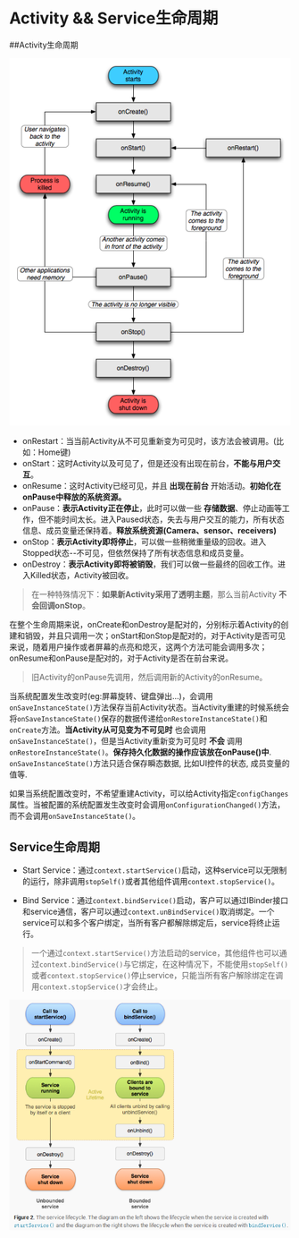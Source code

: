 # Activity && Service生命周期

##Activity生命周期

![](activity_life.png)

  - onRestart：当当前Activity从不可见重新变为可见时，该方法会被调用。(比如：Home键)
  - onStart：这时Activity以及可见了，但是还没有出现在前台，**不能与用户交互**。
  - onResume：这时Activity已经可见，并且 **出现在前台** 开始活动。**初始化在onPause中释放的系统资源。**
  - onPause：**表示Activity正在停止**，此时可以做一些 **存储数据**、停止动画等工作，但不能时间太长。进入Paused状态，失去与用户交互的能力，所有状态信息、成员变量还保持着。**释放系统资源(Camera、sensor、receivers)**
  - onStop：**表示Activity即将停止**，可以做一些稍微重量级的回收。进入Stopped状态--不可见，但依然保持了所有状态信息和成员变量。
  - onDestroy：**表示Activity即将被销毁**，我们可以做一些最终的回收工作。进入Killed状态，Activity被回收。

  >在一种特殊情况下：**如果新Activity采用了透明主题**，那么当前Activity **不会回调onStop**。

在整个生命周期来说，onCreate和onDestroy是配对的，分别标示着Activity的创建和销毁，并且只调用一次；onStart和onStop是配对的，对于Activity是否可见来说，随着用户操作或者屏幕的点亮和熄灭，这两个方法可能会调用多次；onResume和onPause是配对的，对于Activity是否在前台来说。

> 旧Activity的onPause先调用，然后调用新的Activity的onResume。

当系统配置发生改变时(eg:屏幕旋转、键盘弹出...)，会调用`onSaveInstanceState()`方法保存当前Activity状态。当Activity重建的时候系统会将`onSaveInstanceState()`保存的数据传递给`onRestoreInstanceState()`和`onCreate`方法。**当Activity从可见变为不可见时** 也会调用`onSaveInstanceState()`，但是当Activity重新变为可见时 **不会** 调用`onRestoreInstanceState()`。**保存持久化数据的操作应该放在onPause()中**. `onSaveInstanceState()`方法只适合保存瞬态数据, 比如UI控件的状态, 成员变量的值等.

如果当系统配置改变时，不希望重建Activity，可以给Activity指定`configChanges`属性。当被配置的系统配置发生改变时会调用`onConfigurationChanged()`方法，而不会调用`onSaveInstanceState()`。


## Service生命周期

- Start Service：通过`context.startService()`启动，这种service可以无限制的运行，除非调用`stopSelf()`或者其他组件调用`context.stopService()`。

- Bind Service：通过`context.bindService()`启动，客户可以通过IBinder接口和service通信，客户可以通过`context.unBindService()`取消绑定。一个service可以和多个客户绑定，当所有客户都解除绑定后，service将终止运行。

 >一个通过`context.startService()`方法启动的service，其他组件也可以通过`context.bindService()`与它绑定，在这种情况下，不能使用`stopSelf()`或者`context.stopService()`停止service，只能当所有客户解除绑定在调用`context.stopService()`才会终止。

![](service_life.png)
